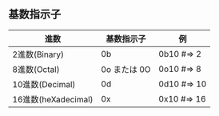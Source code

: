 ## 基数指示子

| 進数 | 基数指示子 | 例 |
| --- | --- | --- |
| 2進数(Binary) | 0b | 0b10 #=> 2 |
| 8進数(Octal) | 0o または 0O | 0o10 #=> 8 |
| 10進数(Decimal) | 0d | 0d10 #=> 10 |
| 16進数(heXadecimal) | 0x | 0x10 #=> 16 |


